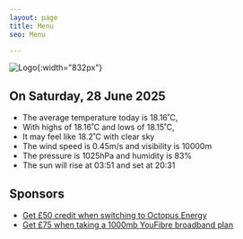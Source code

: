 ```yaml
---
layout: page
title: Menu
seo: Menu

---
```


![Logo](/images/logo.jpg){:width="832px"}

<!-- weather_marker starts -->
## On Saturday, 28 June 2025

- The average temperature today is 18.16˚C,
- With highs of 18.16˚C and lows of 18.15˚C,
- It may feel like 18.2˚C with clear sky
- The wind speed is 0.45m/s and visibility is 10000m
- The pressure is 1025hPa and humidity is 83%
- The sun will rise at 03:51 and set at 20:31

<!-- weather_marker ends -->

## Sponsors

- [Get £50 credit when switching to Octopus Energy](https://bit.ly/3oD1nnS)
- [Get £75 when taking a 1000mb YouFibre broadband plan](https://aklam.io/91zWhU?)
